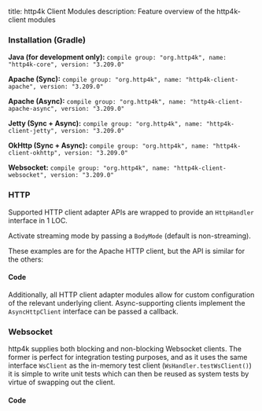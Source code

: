 title: http4k Client Modules
description: Feature overview of the http4k-client modules

### Installation (Gradle)
**Java (for development only):** ```compile group: "org.http4k", name: "http4k-core", version: "3.209.0"```

**Apache (Sync):** ```compile group: "org.http4k", name: "http4k-client-apache", version: "3.209.0"```

**Apache (Async):** ```compile group: "org.http4k", name: "http4k-client-apache-async", version: "3.209.0"```

**Jetty (Sync + Async):** ```compile group: "org.http4k", name: "http4k-client-jetty", version: "3.209.0"```

**OkHttp (Sync + Async):** ```compile group: "org.http4k", name: "http4k-client-okhttp", version: "3.209.0"```

**Websocket:** ```compile group: "org.http4k", name: "http4k-client-websocket", version: "3.209.0"```

### HTTP
Supported HTTP client adapter APIs are wrapped to provide an `HttpHandler` interface in 1 LOC.

Activate streaming mode by passing a `BodyMode` (default is non-streaming).

These examples are for the Apache HTTP client, but the API is similar for the others:

#### Code [<img class="octocat"/>](https://github.com/http4k/http4k/blob/master/src/docs/guide/modules/clients/example_http.kt)
<script src="https://gist-it.appspot.com/https://github.com/http4k/http4k/blob/master/src/docs/guide/modules/clients/example_http.kt"></script>

Additionally, all HTTP client adapter modules allow for custom configuration of the relevant underlying client. Async-supporting clients implement the `AsyncHttpClient` interface can be passed a callback.

### Websocket
http4k supplies both blocking and non-blocking Websocket clients. The former is perfect for integration testing purposes, and as it uses the same interface `WsClient` as the in-memory test client (`WsHandler.testWsClient()`) it is simple to write unit tests which can then be reused as system tests by virtue of swapping out the client.

#### Code [<img class="octocat"/>](https://github.com/http4k/http4k/blob/master/src/docs/guide/modules/clients/example_websocket.kt)
<script src="https://gist-it.appspot.com/https://github.com/http4k/http4k/blob/master/src/docs/guide/modules/clients/example_websocket.kt"></script>
